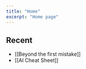```yaml
---
title: "Home"
excerpt: "Home page"
---
```


## Recent
- [[Beyond the first mistake]]
- [[AI Cheat Sheet]]


